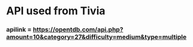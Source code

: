 # API used from Tivia

### apilink = https://opentdb.com/api.php?amount=10&category=27&difficulty=medium&type=multiple